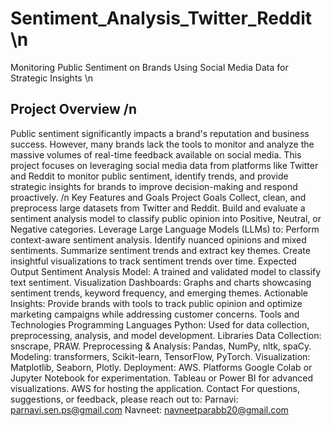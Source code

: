# Sentiment_Analysis_Twitter_Reddit \n
Monitoring Public Sentiment on Brands Using Social Media Data for Strategic Insights \n
## Project Overview /n
Public sentiment significantly impacts a brand's reputation and business success. However, many brands lack the tools to monitor and analyze the massive volumes of real-time feedback available on social media. This project focuses on leveraging social media data from platforms like Twitter and Reddit to monitor public sentiment, identify trends, and provide strategic insights for brands to improve decision-making and respond proactively. /n
Key Features and Goals
Project Goals
Collect, clean, and preprocess large datasets from Twitter and Reddit.
Build and evaluate a sentiment analysis model to classify public opinion into Positive, Neutral, or Negative categories.
Leverage Large Language Models (LLMs) to:
Perform context-aware sentiment analysis.
Identify nuanced opinions and mixed sentiments.
Summarize sentiment trends and extract key themes.
Create insightful visualizations to track sentiment trends over time.
Expected Output
Sentiment Analysis Model: A trained and validated model to classify text sentiment.
Visualization Dashboards: Graphs and charts showcasing sentiment trends, keyword frequency, and emerging themes.
Actionable Insights: Provide brands with tools to track public opinion and optimize marketing campaigns while addressing customer concerns.
Tools and Technologies
Programming Languages
Python: Used for data collection, preprocessing, analysis, and model development.
Libraries
Data Collection: snscrape, PRAW.
Preprocessing & Analysis: Pandas, NumPy, nltk, spaCy.
Modeling: transformers, Scikit-learn, TensorFlow, PyTorch.
Visualization: Matplotlib, Seaborn, Plotly.
Deployment: AWS.
Platforms
Google Colab or Jupyter Notebook for experimentation.
Tableau or Power BI for advanced visualizations.
AWS for hosting the application.
Contact
For questions, suggestions, or feedback, please reach out to:
Parnavi: parnavi.sen.ps@gmail.com
Navneet: navneetparabb20@gmail.com